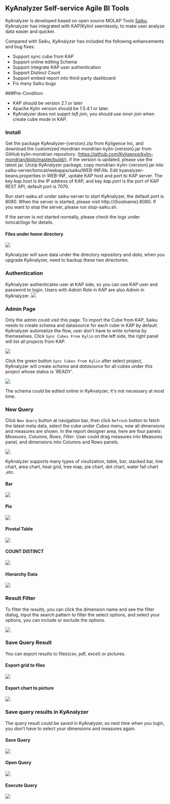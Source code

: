 ## KyAnalyzer Self-service Agile BI Tools

KyAnalyzer is developed based on open source MOLAP Tools [Saiku](https://github.com/OSBI/saiku). KyAnalyzer has integrated with KAP(Kylin) seemlessly, to make user analyze data easier and quicker.

Compared with Saiku, KyAnalyzer has included the following enhancements and bug fixes:

- Support sync cube from KAP
- Support online editing Schema
- Support integrate KAP user authentication
- Support Distinct Count
- Support embed report into third-party dashboard
- Fix many Saiku bugs

###Pre-Condition

* KAP should be version 2.1 or later
* Apache Kylin version should be 1.5.4.1 or later.
* KyAnalyzer does not supprt *left join*, you should use *inner join* when create cube mode in KAP.

### Install
Get the package KyAnalyzer-{version}.zip from Kyligence Inc, and download the customized mondrian mondrian-kylin-{version}.jar from GitHub kylin-mondrian repository: (https://github.com/Kyligence/kylin-mondrian/blob/master/build/), if the version is updated, please use the latest jar.
Unzip KyAnalyzer package, copy mondrian-kylin-{version}.jar into saiku-server/tomcat/webapps/saiku/WEB-INF/lib.
Edit kyanalyzer-beans.properties in WEB-INF, update KAP host and port to KAP server. The key *kap.host* is the IP address of KAP, and key *kap.port* is the port of KAP REST API, default port is 7070.

Run start-saiku.sh under saiku-server to start KyAnalyzer, the default port is 8080. When the server is started, please visit http://{hostname}:8080. If you want to stop the server, please run stop-saiku.sh.

 If the server is not started normally, please check the logs under tomcat/logs for details.


#### Files under home directory

![](images/server_dir.png)


KyAnalyzer will save data under the directory *repository* and *data*, when you upgrade  KyAnalyzer, need to backup these two directories.

### Authentication
KyAnalyzer authenticates user at KAP side, so you can use KAP user and password to login. Users with *Admin* Role in KAP are also *Admin* in KyAnalyzer.
![](images/analyzer_login.png)

### Admin Page
Only the admin could visit this page.
To import the Cube from KAP, Saiku needs to create schema and datasource for each cube in KAP by default. KyAnalyzer automatize the flow, user don't have to write schema by themeselves.
Click `Sync Cubes From Kylin` on the left side, the right panel will list all projects from KAP.

![](images/admin_sync.png)

Click the green button `Sync Cubes From Kylin` after select project, KyAnalyzer will create *schema* and *datasource* for all cubes under this project whose status is 'READY'.

![](images/sync_done_tip.png)

The schema could be edited online in KyAnalyzer, it's not necessary at most time.

### New Query
Click `New Query` button at navigation bar, then click `Refresh` button to fetch the latest meta data, select the cube under *Cubes* menu, now all dimensions and measures are shown. In the report designer area, here are four panels: *Measures*, *Columns*, *Rows*, *Filter*. User could drag measures into Measures panel, and dimensions into Columns and Rows panels.

![](images/cube_refresh.png)

KyAnalyzer supports many types of visulization, table, bar, stacked bar, line chart, area chart, heat grid, tree map, pie chart, dot chart, water fall chart ,etc.

#### Bar
![](images/bar_chart.png)

#### Pie
![](images/pie_chart.png)

#### Pivotal Table
![](images/pivotal_table.png)

#### COUNT DISTINCT
![](images/count_distinct.png)

#### Hierarchy Data
![](images/hierarchy_table.png)


### Result Filter
To filter the results, you can click the dimension name and see the filter dialog, input the search pattern to filter the select options, and select your options, you can include or exclude the options.

![](images/filter.png)

### Save Query Result
You can export results to files(csv, pdf, excel) or pictures.

#### Export grid to files
![](images/export_table.png)

#### Export chart to picture
![](images/export_image.png)

### Save query results in KyAnalyzer
The query result could be saved in KyAnalyzer, so next time when you login, you don't have to select your dimensions and measures again.

#### Save Query
![](images/save_query.png)

#### Open Query
![](images/open_query.png)

#### Execute Query
![](images/execute_query.png)






